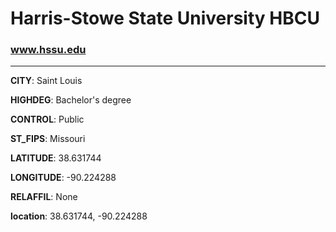 # Harris-Stowe State University HBCU
### www.hssu.edu
---
**CITY**: Saint Louis

**HIGHDEG**: Bachelor's degree

**CONTROL**: Public

**ST_FIPS**: Missouri

**LATITUDE**: 38.631744

**LONGITUDE**: -90.224288

**RELAFFIL**: None

**location**: 38.631744, -90.224288